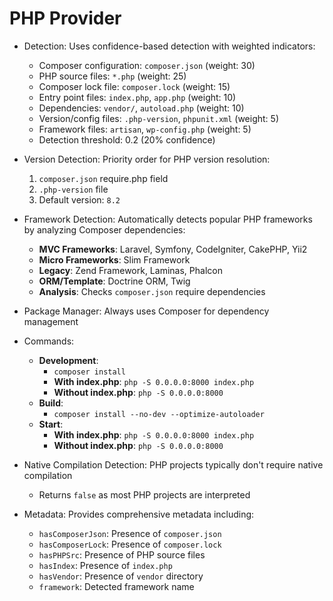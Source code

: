# PHP Provider

- Detection: Uses confidence-based detection with weighted indicators:
  - Composer configuration: `composer.json` (weight: 30)
  - PHP source files: `*.php` (weight: 25)
  - Composer lock file: `composer.lock` (weight: 15)
  - Entry point files: `index.php`, `app.php` (weight: 10)
  - Dependencies: `vendor/`, `autoload.php` (weight: 10)
  - Version/config files: `.php-version`, `phpunit.xml` (weight: 5)
  - Framework files: `artisan`, `wp-config.php` (weight: 5)
  - Detection threshold: 0.2 (20% confidence)

- Version Detection: Priority order for PHP version resolution:
  1. `composer.json` require.php field
  2. `.php-version` file
  3. Default version: `8.2`

- Framework Detection: Automatically detects popular PHP frameworks by analyzing Composer dependencies:
  - **MVC Frameworks**: Laravel, Symfony, CodeIgniter, CakePHP, Yii2
  - **Micro Frameworks**: Slim Framework
  - **Legacy**: Zend Framework, Laminas, Phalcon
  - **ORM/Template**: Doctrine ORM, Twig
  - **Analysis**: Checks `composer.json` require dependencies

- Package Manager: Always uses Composer for dependency management

- Commands:
  - **Development**: 
    - `composer install`
    - **With index.php**: `php -S 0.0.0.0:8000 index.php`
    - **Without index.php**: `php -S 0.0.0.0:8000`
  - **Build**: 
    - `composer install --no-dev --optimize-autoloader`
  - **Start**: 
    - **With index.php**: `php -S 0.0.0.0:8000 index.php`
    - **Without index.php**: `php -S 0.0.0.0:8000`

- Native Compilation Detection: PHP projects typically don't require native compilation
  - Returns `false` as most PHP projects are interpreted

- Metadata: Provides comprehensive metadata including:
  - `hasComposerJson`: Presence of `composer.json`
  - `hasComposerLock`: Presence of `composer.lock`
  - `hasPHPSrc`: Presence of PHP source files
  - `hasIndex`: Presence of `index.php`
  - `hasVendor`: Presence of `vendor` directory
  - `framework`: Detected framework name